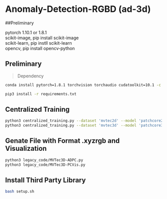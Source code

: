 # Anomaly-Detection-RGBD (ad-3d)
##Preliminary  

pytorch 1.10.1 or 1.8.1\
scikit-image, pip install scikit-image\
scikit-learn, pip instll scikit-learn\
opencv, pip install opencv-python

## Preliminary
> Dependency

```bash
conda install pytorch=1.8.1 torchvision torchaudio cudatoolkit=10.1 -c pytorch
```
```bash
pip3 install -r requirements.txt
```
## Centralized Training
```bash
python3 centralized_training.py --dataset 'mvtec2d' --model 'patchcore2d' --data-path '/disk1/mvtec/2D' --continual --num-task 5
python3 centralized_training.py --dataset 'mvtec3d' --model 'patchcore3d' --data-path '/disk1/mvtec/3D' --continual --num-task 5
```
## Genate File with Format .xyzrgb and Visualization
```bash
python3 legacy_code/MVTec3D-ADPC.py 
python3 legacy_code/MVTec3D-PCVis.py 
```

## Install Third Party Library
```bash
bash setup.sh
```